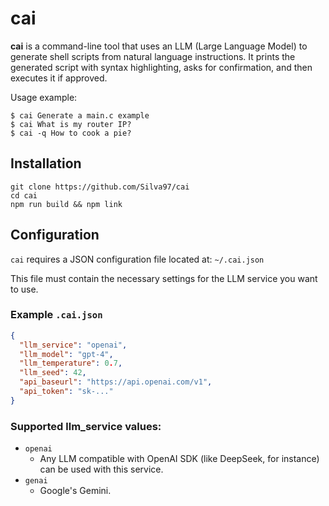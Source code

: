 # cai

**cai** is a command-line tool that uses an LLM (Large Language Model) to generate shell scripts from natural language instructions. It prints the generated script with syntax highlighting, asks for confirmation, and then executes it if approved.

Usage example:

```console
$ cai Generate a main.c example
$ cai What is my router IP?
$ cai -q How to cook a pie?
```

## Installation

```console
git clone https://github.com/Silva97/cai
cd cai
npm run build && npm link
```

## Configuration

`cai` requires a JSON configuration file located at: `~/.cai.json`

This file must contain the necessary settings for the LLM service you want to use.

### Example `.cai.json`

```json
{
  "llm_service": "openai",
  "llm_model": "gpt-4",
  "llm_temperature": 0.7,
  "llm_seed": 42,
  "api_baseurl": "https://api.openai.com/v1",
  "api_token": "sk-..."
}
```

### Supported llm_service values:
- `openai`
  - Any LLM compatible with OpenAI SDK (like DeepSeek, for instance) can be used with this service.
- `genai`
  - Google's Gemini.
